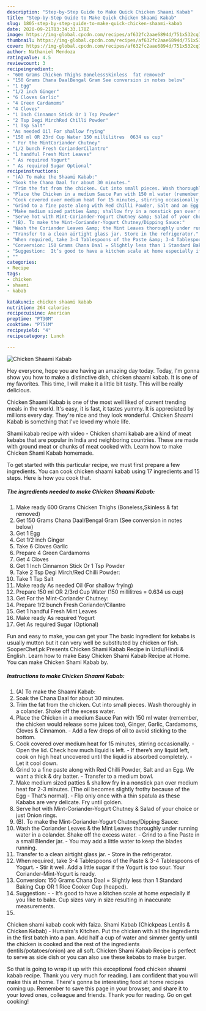 ```yaml
---
description: "Step-by-Step Guide to Make Quick Chicken Shaami Kabab"
title: "Step-by-Step Guide to Make Quick Chicken Shaami Kabab"
slug: 1805-step-by-step-guide-to-make-quick-chicken-shaami-kabab
date: 2020-09-21T03:34:33.170Z
image: https://img-global.cpcdn.com/recipes/af632fc2aae6894d/751x532cq70/chicken-shaami-kabab-recipe-main-photo.jpg
thumbnail: https://img-global.cpcdn.com/recipes/af632fc2aae6894d/751x532cq70/chicken-shaami-kabab-recipe-main-photo.jpg
cover: https://img-global.cpcdn.com/recipes/af632fc2aae6894d/751x532cq70/chicken-shaami-kabab-recipe-main-photo.jpg
author: Nathaniel Mendoza
ratingvalue: 4.5
reviewcount: 3
recipeingredient:
- "600 Grams Chicken Thighs BonelessSkinless  fat removed"
- "150 Grams Chana DaalBengal Gram See conversion in notes below"
- "1 Egg"
- "1/2 inch Ginger"
- "6 Cloves Garlic"
- "4 Green Cardamoms"
- "4 Cloves"
- "1 Inch Cinnamon Stick Or 1 Tsp Powder"
- "2 Tsp Degi MirchRed Chilli Powder"
- "1 Tsp Salt"
- "As needed Oil For shallow frying"
- "150 ml OR 23rd Cup Water 150 millilitres  0634 us cup"
- " For the MintCoriander Chutney"
- "1/2 bunch Fresh CorianderCilantro"
- "1 handful Fresh Mint Leaves"
- " As required Yogurt"
- " As required Sugar Optional"
recipeinstructions:
- "(A) To make the Shaami Kabab:"
- "Soak the Chana Daal for about 30 minutes."
- "Trim the fat from the chicken. Cut into small pieces. Wash thoroughly in a colander. Shake off the excess water."
- "Place the Chicken in a medium Sauce Pan with 150 ml water (remember, the chicken would release some juices too), Ginger, Garlic, Cardamoms, Cloves &amp; Cinnamon.  Add a few drops of oil to avoid sticking to the bottom."
- "Cook covered over medium heat for 15 minutes, stirring occasionally. Open the lid. Check how much liquid is left.  If there’s any liquid left, cook on high heat uncovered until the liquid is absorbed completely.  Let it cool down."
- "Grind to a fine paste along with Red Chilli Powder, Salt and an Egg. We want a thick &amp; dry batter.  Transfer to a medium bowl."
- "Make medium sized patties &amp; shallow fry in a nonstick pan over medium heat for 2-3 minutes. (The oil becomes slightly frothy because of the Egg - That’s normal). Flip only once with a thin spatula as these Kababs are very delicate. Fry until golden."
- "Serve hot with Mint-Coriander-Yogurt Chutney &amp; Salad of your choice or just Onion rings."
- "(B). To make the Mint-Coriander-Yogurt Chutney/Dipping Sauce:"
- "Wash the Coriander Leaves &amp; the Mint Leaves thoroughly under running water in a colander. Shake off the excess water. Grind to a fine Paste in a small Blender jar.  You may add a little water to keep the blades running."
- "Transfer to a clean airtight glass jar. Store in the refrigerator."
- "When required, take 3-4 Tablespoons of the Paste &amp; 3-4 Tablespoons of Yogurt.  Stir it well. Add a little sugar if the Yogurt is too sour. Your Coriander-Mint-Yogurt is ready."
- "Conversion: 150 Grams Chana Daal = Slightly less than 1 Standard Baking Cup OR 1 Rice Cooker Cup (heaped)."
- "Suggestion:  It’s good to have a kitchen scale at home especially if you like to bake. Cup sizes vary in size resulting in inaccurate measurements."
- ""
categories:
- Recipe
tags:
- chicken
- shaami
- kabab

katakunci: chicken shaami kabab 
nutrition: 264 calories
recipecuisine: American
preptime: "PT30M"
cooktime: "PT51M"
recipeyield: "4"
recipecategory: Lunch

---
```



![Chicken Shaami Kabab](https://img-global.cpcdn.com/recipes/af632fc2aae6894d/751x532cq70/chicken-shaami-kabab-recipe-main-photo.jpg)

Hey everyone, hope you are having an amazing day today. Today, I'm gonna show you how to make a distinctive dish, chicken shaami kabab. It is one of my favorites. This time, I will make it a little bit tasty. This will be really delicious.

Chicken Shaami Kabab is one of the most well liked of current trending meals in the world. It's easy, it is fast, it tastes yummy. It is appreciated by millions every day. They're nice and they look wonderful. Chicken Shaami Kabab is something that I've loved my whole life.

Shami kabab recipe with video - Chicken shami kabab are a kind of meat kebabs that are popular in India and neighboring countries. These are made with ground meat or chunks of meat cooked with. Learn how to make Chicken Shami Kabab homemade.


To get started with this particular recipe, we must first prepare a few ingredients. You can cook chicken shaami kabab using 17 ingredients and 15 steps. Here is how you cook that.

<!--inarticleads1-->

##### The ingredients needed to make Chicken Shaami Kabab:

1. Make ready 600 Grams Chicken Thighs (Boneless,Skinless &amp; fat removed)
1. Get 150 Grams Chana Daal/Bengal Gram (See conversion in notes below)
1. Get 1 Egg
1. Get 1/2 inch Ginger
1. Take 6 Cloves Garlic
1. Prepare 4 Green Cardamoms
1. Get 4 Cloves
1. Get 1 Inch Cinnamon Stick Or 1 Tsp Powder
1. Take 2 Tsp Degi Mirch/Red Chilli Powder:
1. Take 1 Tsp Salt
1. Make ready As needed Oil (For shallow frying)
1. Prepare 150 ml OR 2/3rd Cup Water (150 millilitres = 0.634 us cup)
1. Get  For the Mint-Coriander Chutney:
1. Prepare 1/2 bunch Fresh Coriander/Cilantro
1. Get 1 handful Fresh Mint Leaves
1. Make ready  As required Yogurt
1. Get  As required Sugar (Optional)


Fun and easy to make, you can get your The basic ingredient for kebabs is usually mutton but it can very well be substituted by chicken or fish. SooperChef.pk Presents Chicken Shami Kabab Recipe in Urdu/Hindi &amp; English. Learn how to make Easy Chicken Shami Kabab Recipe at Home. You can make Chicken Shami Kabab by. 

<!--inarticleads2-->

##### Instructions to make Chicken Shaami Kabab:

1. (A) To make the Shaami Kabab:
1. Soak the Chana Daal for about 30 minutes.
1. Trim the fat from the chicken. Cut into small pieces. Wash thoroughly in a colander. Shake off the excess water.
1. Place the Chicken in a medium Sauce Pan with 150 ml water (remember, the chicken would release some juices too), Ginger, Garlic, Cardamoms, Cloves &amp; Cinnamon.  - Add a few drops of oil to avoid sticking to the bottom.
1. Cook covered over medium heat for 15 minutes, stirring occasionally. - Open the lid. Check how much liquid is left.  - If there’s any liquid left, cook on high heat uncovered until the liquid is absorbed completely.  - Let it cool down.
1. Grind to a fine paste along with Red Chilli Powder, Salt and an Egg. We want a thick &amp; dry batter.  - Transfer to a medium bowl.
1. Make medium sized patties &amp; shallow fry in a nonstick pan over medium heat for 2-3 minutes. (The oil becomes slightly frothy because of the Egg - That’s normal). - Flip only once with a thin spatula as these Kababs are very delicate. Fry until golden.
1. Serve hot with Mint-Coriander-Yogurt Chutney &amp; Salad of your choice or just Onion rings.
1. (B). To make the Mint-Coriander-Yogurt Chutney/Dipping Sauce:
1. Wash the Coriander Leaves &amp; the Mint Leaves thoroughly under running water in a colander. Shake off the excess water. - Grind to a fine Paste in a small Blender jar.  - You may add a little water to keep the blades running.
1. Transfer to a clean airtight glass jar. - Store in the refrigerator.
1. When required, take 3-4 Tablespoons of the Paste &amp; 3-4 Tablespoons of Yogurt.  - Stir it well. Add a little sugar if the Yogurt is too sour. Your Coriander-Mint-Yogurt is ready.
1. Conversion: 150 Grams Chana Daal = Slightly less than 1 Standard Baking Cup OR 1 Rice Cooker Cup (heaped).
1. Suggestion: -  - It’s good to have a kitchen scale at home especially if you like to bake. Cup sizes vary in size resulting in inaccurate measurements.
1. 


Chicken shami kabab cook with faiza. Shami Kabab (Chickpeas Lentils &amp; Chicken Kebab) - Humaira&#39;s Kitchen. Put the chicken with all the ingredients in the first batch into a pan. Add half a cup of water and simmer gently until the chicken is cooked and the rest of the ingredients (lentils/potatoes/onion) are all soft. Chicken Shami Kabab Recipe is perfect to serve as side dish or you can also use these kebabs to make burger. 

So that is going to wrap it up with this exceptional food chicken shaami kabab recipe. Thank you very much for reading. I am confident that you will make this at home. There's gonna be interesting food at home recipes coming up. Remember to save this page in your browser, and share it to your loved ones, colleague and friends. Thank you for reading. Go on get cooking!
